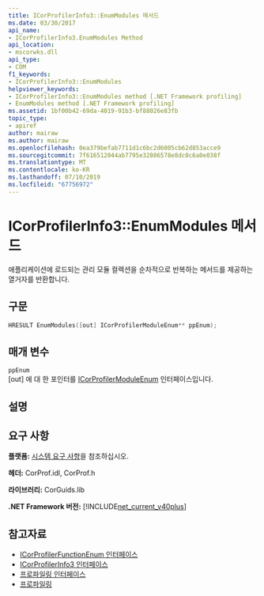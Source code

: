 ```yaml
---
title: ICorProfilerInfo3::EnumModules 메서드
ms.date: 03/30/2017
api_name:
- ICorProfilerInfo3.EnumModules Method
api_location:
- mscorwks.dll
api_type:
- COM
f1_keywords:
- ICorProfilerInfo3::EnumModules
helpviewer_keywords:
- ICorProfilerInfo3::EnumModules method [.NET Framework profiling]
- EnumModules method [.NET Framework profiling]
ms.assetid: 1bf00b42-69da-4019-91b3-bf88026e83fb
topic_type:
- apiref
author: mairaw
ms.author: mairaw
ms.openlocfilehash: 0ea379befab7711d1c6bc2d6005cb62d853acce9
ms.sourcegitcommit: 7f616512044ab7795e32806578e8dc0c6a0e038f
ms.translationtype: MT
ms.contentlocale: ko-KR
ms.lasthandoff: 07/10/2019
ms.locfileid: "67756972"
---
```

# <a name="icorprofilerinfo3enummodules-method"></a>ICorProfilerInfo3::EnumModules 메서드
애플리케이션에 로드되는 관리 모듈 컬렉션을 순차적으로 반복하는 메서드를 제공하는 열거자를 반환합니다.  
  
## <a name="syntax"></a>구문  
  
```cpp  
HRESULT EnumModules([out] ICorProfilerModuleEnum** ppEnum);  
```  
  
## <a name="parameters"></a>매개 변수  
 `ppEnum`  
 [out] 에 대 한 포인터를 [ICorProfilerModuleEnum](../../../../docs/framework/unmanaged-api/profiling/icorprofilermoduleenum-interface.md) 인터페이스입니다.  
  
## <a name="remarks"></a>설명  
  
## <a name="requirements"></a>요구 사항  
 **플랫폼:** [시스템 요구 사항](../../../../docs/framework/get-started/system-requirements.md)을 참조하십시오.  
  
 **헤더:** CorProf.idl, CorProf.h  
  
 **라이브러리:** CorGuids.lib  
  
 **.NET Framework 버전:** [!INCLUDE[net_current_v40plus](../../../../includes/net-current-v40plus-md.md)]  
  
## <a name="see-also"></a>참고자료

- [ICorProfilerFunctionEnum 인터페이스](../../../../docs/framework/unmanaged-api/profiling/icorprofilerfunctionenum-interface.md)
- [ICorProfilerInfo3 인터페이스](../../../../docs/framework/unmanaged-api/profiling/icorprofilerinfo3-interface.md)
- [프로파일링 인터페이스](../../../../docs/framework/unmanaged-api/profiling/profiling-interfaces.md)
- [프로파일링](../../../../docs/framework/unmanaged-api/profiling/index.md)
